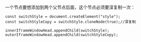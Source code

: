 一个节点要想添加到两个父节点后面，这个节点必须要深复制一次：

```
const switchStyle = document.createElement("style");
const switchStyleCopy = switchStyle.cloneNode(true);//深复制

innerIframeWindowHead.appendChild(switchStyle);
outerIframeWindowHead.appendChild(switchStyleCopy);
```